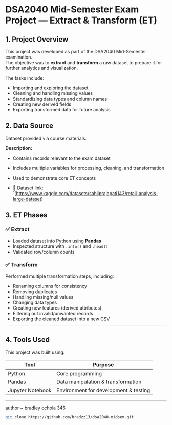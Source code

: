 # DSA2040 Mid-Semester Exam Project — Extract & Transform (ET)

## 1. Project Overview
This project was developed as part of the DSA2040 Mid-Semester examination.  
The objective was to **extract** and **transform** a raw dataset to prepare it for further analytics and visualization.  

The tasks include:
- Importing and exploring the dataset
- Cleaning and handling missing values
- Standardizing data types and column names
- Creating new derived fields
- Exporting transformed data for future analysis


## 2. Data Source
Dataset provided via course materials.

**Description:**
- Contains records relevant to the exam dataset
- Includes multiple variables for processing, cleaning, and transformation
- Used to demonstrate core ET concepts


- 🔗 Dataset link: `(https://www.kaggle.com/datasets/sahilprajapati143/retail-analysis-large-dataset)



## 3. ET Phases

### ✅ Extract
- Loaded dataset into Python using **Pandas**
- Inspected structure with `.info()` and `.head()`
- Validated row/column counts

### ✅ Transform
Performed multiple transformation steps, including:
- Renaming columns for consistency
- Removing duplicates
- Handling missing/null values
- Changing data types
- Creating new features (derived attributes)
- Filtering out invalid/unwanted records
- Exporting the cleaned dataset into a new CSV

---

## 4. Tools Used
This project was built using:

| Tool | Purpose |
|------|---------|
| Python | Core programming |
| Pandas | Data manipulation & transformation |
| Jupyter Notebook | Environment for development & testing |

---

author ~ bradley ochola 346
```bash
git clone https://github.com/bradzz13/dsa2040-midsem.git
